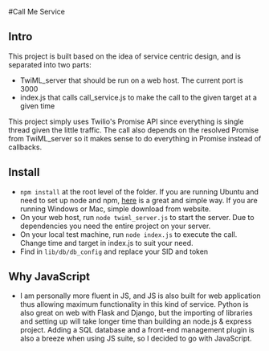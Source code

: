 #Call Me Service

## Intro

This project is built based on the idea of service centric design, and is separated into two parts:
- TwiML_server that should be run on a web host. The current port is 3000
- index.js that calls call_service.js to make the call to the given target at a given time

This project simply uses Twilio's Promise API since everything is single thread given the little traffic. The call also
depends on the resolved Promise from TwiML_server so it makes sense to do everything in Promise instead of callbacks.

## Install

- ` npm install ` at the root level of the folder. If you are running Ubuntu and need to set up node and npm, [here][1] is a great and simple
way. If you are running Windows or Mac, simple download from website.
- On your web host, run ` node twiml_server.js ` to start the server. Due to dependencies you need the entire project on your server.
- On your local test machine, run ` node index.js ` to execute the call. Change time and target in index.js to suit your need.
- Find in ` lib/db/db_config ` and replace your SID and token

## Why JavaScript

- I am personally more fluent in JS, and JS is also built for web application thus allowing maximum functionality in this kind of 
service. Python is also great on web with Flask and Django, but the importing of libraries and setting up will take longer time than
building an node.js & express project. Adding a SQL database and a front-end management plugin is also a breeze when using JS suite, so
I decided to go with JavaScript.

[1]: https://nodejs.org/en/download/package-manager/#debian-and-ubuntu-based-linux-distributions